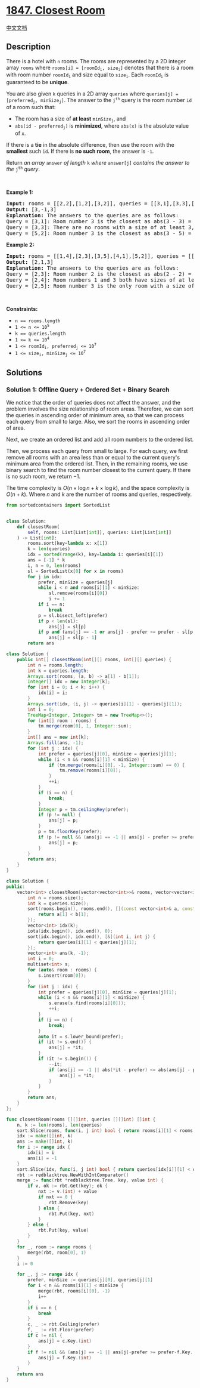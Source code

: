 # [1847. Closest Room](https://leetcode.com/problems/closest-room)

[中文文档](/solution/1800-1899/1847.Closest%20Room/README.md)

<!-- tags:Array,Binary Search,Sorting -->

## Description

<p>There is a hotel with <code>n</code> rooms. The rooms are represented by a 2D integer array <code>rooms</code> where <code>rooms[i] = [roomId<sub>i</sub>, size<sub>i</sub>]</code> denotes that there is a room with room number <code>roomId<sub>i</sub></code> and size equal to <code>size<sub>i</sub></code>. Each <code>roomId<sub>i</sub></code> is guaranteed to be <strong>unique</strong>.</p>

<p>You are also given <code>k</code> queries in a 2D array <code>queries</code> where <code>queries[j] = [preferred<sub>j</sub>, minSize<sub>j</sub>]</code>. The answer to the <code>j<sup>th</sup></code> query is the room number <code>id</code> of a room such that:</p>

<ul>
	<li>The room has a size of <strong>at least</strong> <code>minSize<sub>j</sub></code>, and</li>
	<li><code>abs(id - preferred<sub>j</sub>)</code> is <strong>minimized</strong>, where <code>abs(x)</code> is the absolute value of <code>x</code>.</li>
</ul>

<p>If there is a <strong>tie</strong> in the absolute difference, then use the room with the <strong>smallest</strong> such <code>id</code>. If there is <strong>no such room</strong>, the answer is <code>-1</code>.</p>

<p>Return <em>an array </em><code>answer</code><em> of length </em><code>k</code><em> where </em><code>answer[j]</code><em> contains the answer to the </em><code>j<sup>th</sup></code><em> query</em>.</p>

<p>&nbsp;</p>
<p><strong class="example">Example 1:</strong></p>

<pre>
<strong>Input:</strong> rooms = [[2,2],[1,2],[3,2]], queries = [[3,1],[3,3],[5,2]]
<strong>Output:</strong> [3,-1,3]
<strong>Explanation: </strong>The answers to the queries are as follows:
Query = [3,1]: Room number 3 is the closest as abs(3 - 3) = 0, and its size of 2 is at least 1. The answer is 3.
Query = [3,3]: There are no rooms with a size of at least 3, so the answer is -1.
Query = [5,2]: Room number 3 is the closest as abs(3 - 5) = 2, and its size of 2 is at least 2. The answer is 3.</pre>

<p><strong class="example">Example 2:</strong></p>

<pre>
<strong>Input:</strong> rooms = [[1,4],[2,3],[3,5],[4,1],[5,2]], queries = [[2,3],[2,4],[2,5]]
<strong>Output:</strong> [2,1,3]
<strong>Explanation: </strong>The answers to the queries are as follows:
Query = [2,3]: Room number 2 is the closest as abs(2 - 2) = 0, and its size of 3 is at least 3. The answer is 2.
Query = [2,4]: Room numbers 1 and 3 both have sizes of at least 4. The answer is 1 since it is smaller.
Query = [2,5]: Room number 3 is the only room with a size of at least 5. The answer is 3.</pre>

<p>&nbsp;</p>
<p><strong>Constraints:</strong></p>

<ul>
	<li><code>n == rooms.length</code></li>
	<li><code>1 &lt;= n &lt;= 10<sup>5</sup></code></li>
	<li><code>k == queries.length</code></li>
	<li><code>1 &lt;= k &lt;= 10<sup>4</sup></code></li>
	<li><code>1 &lt;= roomId<sub>i</sub>, preferred<sub>j</sub> &lt;= 10<sup>7</sup></code></li>
	<li><code>1 &lt;= size<sub>i</sub>, minSize<sub>j</sub> &lt;= 10<sup>7</sup></code></li>
</ul>

## Solutions

### Solution 1: Offline Query + Ordered Set + Binary Search

We notice that the order of queries does not affect the answer, and the problem involves the size relationship of room areas. Therefore, we can sort the queries in ascending order of minimum area, so that we can process each query from small to large. Also, we sort the rooms in ascending order of area.

Next, we create an ordered list and add all room numbers to the ordered list.

Then, we process each query from small to large. For each query, we first remove all rooms with an area less than or equal to the current query's minimum area from the ordered list. Then, in the remaining rooms, we use binary search to find the room number closest to the current query. If there is no such room, we return $-1$.

The time complexity is $O(n \times \log n + k \times \log k)$, and the space complexity is $O(n + k)$. Where $n$ and $k$ are the number of rooms and queries, respectively.

<!-- tabs:start -->

```python
from sortedcontainers import SortedList


class Solution:
    def closestRoom(
        self, rooms: List[List[int]], queries: List[List[int]]
    ) -> List[int]:
        rooms.sort(key=lambda x: x[1])
        k = len(queries)
        idx = sorted(range(k), key=lambda i: queries[i][1])
        ans = [-1] * k
        i, n = 0, len(rooms)
        sl = SortedList(x[0] for x in rooms)
        for j in idx:
            prefer, minSize = queries[j]
            while i < n and rooms[i][1] < minSize:
                sl.remove(rooms[i][0])
                i += 1
            if i == n:
                break
            p = sl.bisect_left(prefer)
            if p < len(sl):
                ans[j] = sl[p]
            if p and (ans[j] == -1 or ans[j] - prefer >= prefer - sl[p - 1]):
                ans[j] = sl[p - 1]
        return ans
```

```java
class Solution {
    public int[] closestRoom(int[][] rooms, int[][] queries) {
        int n = rooms.length;
        int k = queries.length;
        Arrays.sort(rooms, (a, b) -> a[1] - b[1]);
        Integer[] idx = new Integer[k];
        for (int i = 0; i < k; i++) {
            idx[i] = i;
        }
        Arrays.sort(idx, (i, j) -> queries[i][1] - queries[j][1]);
        int i = 0;
        TreeMap<Integer, Integer> tm = new TreeMap<>();
        for (int[] room : rooms) {
            tm.merge(room[0], 1, Integer::sum);
        }
        int[] ans = new int[k];
        Arrays.fill(ans, -1);
        for (int j : idx) {
            int prefer = queries[j][0], minSize = queries[j][1];
            while (i < n && rooms[i][1] < minSize) {
                if (tm.merge(rooms[i][0], -1, Integer::sum) == 0) {
                    tm.remove(rooms[i][0]);
                }
                ++i;
            }
            if (i == n) {
                break;
            }
            Integer p = tm.ceilingKey(prefer);
            if (p != null) {
                ans[j] = p;
            }
            p = tm.floorKey(prefer);
            if (p != null && (ans[j] == -1 || ans[j] - prefer >= prefer - p)) {
                ans[j] = p;
            }
        }
        return ans;
    }
}
```

```cpp
class Solution {
public:
    vector<int> closestRoom(vector<vector<int>>& rooms, vector<vector<int>>& queries) {
        int n = rooms.size();
        int k = queries.size();
        sort(rooms.begin(), rooms.end(), [](const vector<int>& a, const vector<int>& b) {
            return a[1] < b[1];
        });
        vector<int> idx(k);
        iota(idx.begin(), idx.end(), 0);
        sort(idx.begin(), idx.end(), [&](int i, int j) {
            return queries[i][1] < queries[j][1];
        });
        vector<int> ans(k, -1);
        int i = 0;
        multiset<int> s;
        for (auto& room : rooms) {
            s.insert(room[0]);
        }
        for (int j : idx) {
            int prefer = queries[j][0], minSize = queries[j][1];
            while (i < n && rooms[i][1] < minSize) {
                s.erase(s.find(rooms[i][0]));
                ++i;
            }
            if (i == n) {
                break;
            }
            auto it = s.lower_bound(prefer);
            if (it != s.end()) {
                ans[j] = *it;
            }
            if (it != s.begin()) {
                --it;
                if (ans[j] == -1 || abs(*it - prefer) <= abs(ans[j] - prefer)) {
                    ans[j] = *it;
                }
            }
        }
        return ans;
    }
};
```

```go
func closestRoom(rooms [][]int, queries [][]int) []int {
	n, k := len(rooms), len(queries)
	sort.Slice(rooms, func(i, j int) bool { return rooms[i][1] < rooms[j][1] })
	idx := make([]int, k)
	ans := make([]int, k)
	for i := range idx {
		idx[i] = i
		ans[i] = -1
	}
	sort.Slice(idx, func(i, j int) bool { return queries[idx[i]][1] < queries[idx[j]][1] })
	rbt := redblacktree.NewWithIntComparator()
	merge := func(rbt *redblacktree.Tree, key, value int) {
		if v, ok := rbt.Get(key); ok {
			nxt := v.(int) + value
			if nxt == 0 {
				rbt.Remove(key)
			} else {
				rbt.Put(key, nxt)
			}
		} else {
			rbt.Put(key, value)
		}
	}
	for _, room := range rooms {
		merge(rbt, room[0], 1)
	}
	i := 0

	for _, j := range idx {
		prefer, minSize := queries[j][0], queries[j][1]
		for i < n && rooms[i][1] < minSize {
			merge(rbt, rooms[i][0], -1)
			i++
		}
		if i == n {
			break
		}
		c, _ := rbt.Ceiling(prefer)
		f, _ := rbt.Floor(prefer)
		if c != nil {
			ans[j] = c.Key.(int)
		}
		if f != nil && (ans[j] == -1 || ans[j]-prefer >= prefer-f.Key.(int)) {
			ans[j] = f.Key.(int)
		}
	}
	return ans
}
```

<!-- tabs:end -->

<!-- end -->
